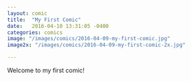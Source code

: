 ```yaml
---
layout: comic
title:  "My First Comic"
date:   2016-04-10 13:31:05 -0400
categories: comics
image: "/images/comics/2016-04-09-my-first-comic.jpg"
image2x: "/images/comics/2016-04-09-my-first-comic-2x.jpg"

---
```


Welcome to my first comic!
